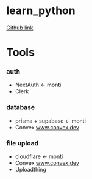 # learn_python
[Github link](https://github.com/YC815/quest.py)

# Tools
### auth
- NextAuth <- monti
- Clerk

### database

- prisma + supabase <- monti
- Convex www.convex.dev

### file upload

- cloudflare <- monti
- Convex www.convex.dev
- Uploadthing
